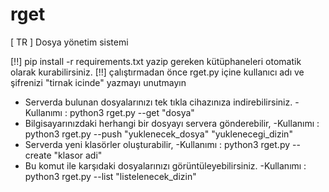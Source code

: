 # rget
[ TR ] Dosya yönetim sistemi

[!!] pip install -r requirements.txt yazip gereken kütüphaneleri otomatik olarak kurabilirsiniz.
[!!] çalıştırmadan önce rget.py içine kullanıcı adı ve şifrenizi "tirnak icinde" yazmayı unutmayın

 - Serverda bulunan dosyalarınızı tek tıkla cihazınıza indirebilirsiniz.
 -Kullanımı : python3 rget.py --get "dosya"
 - Bilgisayarınızdaki herhangi bir dosyayı servera gönderebilir,
 -Kullanımı : python3 rget.py --push "yuklenecek_dosya"   "yuklenecegi_dizin"
 - Serverda yeni klasörler oluşturabilir,
 -Kullanımı : python3 rget.py --create "klasor adi"
 - Bu komut ile karşıdaki dosyalarınızı görüntüleyebilirsiniz.
 -Kullanımı : python3 rget.py --list "listelenecek_dizin"
